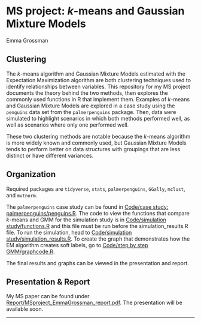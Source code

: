 # MS project: *k*-means and Gaussian Mixture Models

Emma Grossman

## Clustering

The *k*-means algorithm and Gaussian Mixture Models estimated with the Expectation Maximization algorithm are both clustering techniques used to identify relationships between variables. This repository for my MS project documents the theory behind the two methods, then explores the commonly used functions in R that implement them. Examples of *k*-means and Gaussian Mixture Models are explored in a case study using the `penguins` data set from the `palmerpenguins` package. Then, data were simulated to highlight scenarios in which both methods performed well, as well as scenarios where only one performed well. 

These two clustering methods are notable because the *k*-means algorithm is more widely known and commonly used, but Gaussian Mixture Models tends to perform better on data structures with groupings that are less distinct or have different variances.

## Organization

Required packages are `tidyverse`, `stats`, `palmerpenguins`, `GGally`, `mclust`, and `mvtnorm`.

The `palmerpenguins` case study can be found in [Code/case study: palmerpenguins/penguins.R](https://github.com/emmaleda/MS-project-kmeans-and-GMM/blob/b999c095a2afb011dba9b06a92c1d64c0d31c414/Code/case%20study:%20palmerpenguins/penguins.R). The code to view the functions that compare *k*-means and GMM for the simulation study is in [Code/simulation study/functions.R](https://github.com/emmaleda/MS-project-kmeans-and-GMM/blob/c98bf081d97f34f4a1fedfd81a40af5bbe2d0ad3/Code/simulation%20study/functions.R) and this file must be run before the simulation_results.R file. To run the simulation, head to [Code/simulation study/simulation_results.R](https://github.com/emmaleda/MS-project-kmeans-and-GMM/blob/b999c095a2afb011dba9b06a92c1d64c0d31c414/Code/simulation%20study/simulation_results.R). To create the graph that demonstrates how the EM algorithm creates soft labels, go to [Code/step by step GMM/graphcode.R](https://github.com/emmaleda/MS-project-kmeans-and-GMM/blob/b999c095a2afb011dba9b06a92c1d64c0d31c414/Code/step%20by%20step%20GMM/graphcode.R).

The final results and graphs can be viewed in the presentation and report.

## Presentation & Report

My MS paper can be found under [Report/MSproject_EmmaGrossman_report.pdf](https://github.com/emmaleda/MS-project-kmeans-and-GMM/blob/1749d796f81ee21e185ed6ddf900e5e47f705ae5/Report/MSproject_EmmaGrossman_report.pdf). The presentation will be available soon.

------
